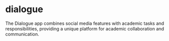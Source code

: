 # dialogue
The Dialogue app combines social media features with academic tasks and responsibilities, providing a unique platform for academic collaboration and communication.
